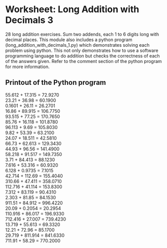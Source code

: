 # Worksheet: Long Addition with Decimals 3
28 long addition exercises. Sum two addends, each 1 to 6 digits long with decimal places. This module also includes a python program (long_addition_with_decimals_1.py) which demonstrates solving each problem using python. This not only demonstrates how to use a software programming language to do addition but checks the correctness of each of the answers given. Refer to the comment section of the python program for more information.

## Printout of the Python program
55.612   + 17.315   = 72.9270  \
23.21    + 36.98    = 60.1900  \
0.1601   + 26.11    = 26.2701  \
16.86    + 89.915   = 106.7750 \
93.515   + 77.25    = 170.7650 \
85.76    + 16.118   = 101.8780 \
96.113   + 9.69     = 105.8030 \
9.82     + 53.39    = 63.2100  \
24.07    + 18.511   = 42.5810  \
66.73    + 62.613   = 129.3430 \
44.93    + 96.56    = 141.4900 \
58.218   + 91.517   = 149.7350 \
3.71     + 84.413   = 88.1230  \
7.616    + 53.316   = 60.9320  \
6.128    + 0.9735   = 7.1015   \
42.714   + 112.69   = 155.4040 \
310.66   + 47.411   = 358.0710 \
112.716  + 41.114   = 153.8300 \
7.312    + 83.119   = 90.4310  \
2.303    + 81.85    = 84.1530  \
911.51   + 84.912   = 996.4220 \
20.09    + 0.2054   = 20.2954  \
110.916  + 86.017   = 196.9330 \
712.416  + 27.007   = 739.4230 \
13.719   + 55.613   = 69.3320  \
12.21    + 72.96    = 85.1700  \
29.719   + 811.914  = 841.6330 \
711.91   + 58.29    = 770.2000 
